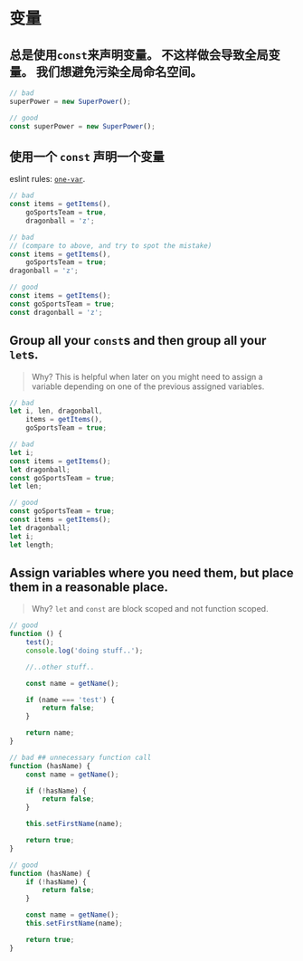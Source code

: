 # 变量

## 总是使用`const`来声明变量。 不这样做会导致全局变量。 我们想避免污染全局命名空间。 

```javascript
// bad
superPower = new SuperPower();

// good
const superPower = new SuperPower();
```

## 使用一个 `const` 声明一个变量

eslint rules: [`one-var`](http://eslint.org/docs/rules/one-var.html).

```javascript
// bad
const items = getItems(),
    goSportsTeam = true,
    dragonball = 'z';

// bad
// (compare to above, and try to spot the mistake)
const items = getItems(),
    goSportsTeam = true;
dragonball = 'z';

// good
const items = getItems();
const goSportsTeam = true;
const dragonball = 'z';
```

## Group all your `const`s and then group all your `let`s.

> Why? This is helpful when later on you might need to assign a variable depending on one of the previous assigned variables.

```javascript
// bad
let i, len, dragonball,
    items = getItems(),
    goSportsTeam = true;

// bad
let i;
const items = getItems();
let dragonball;
const goSportsTeam = true;
let len;

// good
const goSportsTeam = true;
const items = getItems();
let dragonball;
let i;
let length;
```

## Assign variables where you need them, but place them in a reasonable place.

> Why? `let` and `const` are block scoped and not function scoped.

```javascript
// good
function () {
    test();
    console.log('doing stuff..');

    //..other stuff..

    const name = getName();

    if (name === 'test') {
        return false;
    }

    return name;
}

// bad ## unnecessary function call
function (hasName) {
    const name = getName();

    if (!hasName) {
        return false;
    }

    this.setFirstName(name);

    return true;
}

// good
function (hasName) {
    if (!hasName) {
        return false;
    }

    const name = getName();
    this.setFirstName(name);

    return true;
}
```



